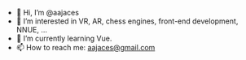 - 👋  Hi, I’m @aajaces
- 👀  I’m interested in VR, AR, chess engines, front-end development, NNUE, ...
- 🌱  I’m currently learning Vue.
- 📫  How to reach me: aajaces@gmail.com

